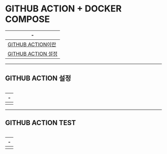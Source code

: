 # GITHUB ACTION + DOCKER COMPOSE

|-|
|-|
|[GITHUB ACTION이란]()|
|[GITHUB ACTION 설정]()|


---
GITHUB ACTION 설정
---
>
```
```
|-|
|-|
|<img src="" />|


---
GITHUB ACTION TEST
---
>
```
```
|-|
|-|
|<img src="" />|
